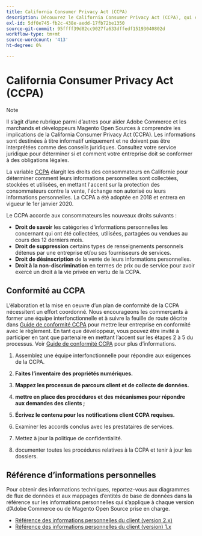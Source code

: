 ```yaml
---
title: California Consumer Privacy Act (CCPA)
description: Découvrez le California Consumer Privacy Act (CCPA), qui étend les droits des consommateurs en Californie pour déterminer comment leurs informations personnelles sont collectées, stockées et utilisées.
exl-id: 5df0e745-fb2c-438e-aedd-17fb72be1350
source-git-commit: 95ffff39d82cc9027fa633dffedf15193040802d
workflow-type: tm+mt
source-wordcount: '413'
ht-degree: 0%

---
```


# California Consumer Privacy Act (CCPA)

>[!NOTE]
>
>Il s’agit d’une rubrique parmi d’autres pour aider Adobe Commerce et les marchands et développeurs Magento Open Sources à comprendre les implications de la California Consumer Privacy Act (CCPA). Les informations sont destinées à titre informatif uniquement et ne doivent pas être interprétées comme des conseils juridiques. Consultez votre service juridique pour déterminer si et comment votre entreprise doit se conformer à des obligations légales.

La variable [CCPA](https://oag.ca.gov/privacy/ccpa) élargit les droits des consommateurs en Californie pour déterminer comment leurs informations personnelles sont collectées, stockées et utilisées, en mettant l&#39;accent sur la protection des consommateurs contre la vente, l&#39;échange non autorisé ou leurs informations personnelles. La CCPA a été adoptée en 2018 et entrera en vigueur le 1er janvier 2020.

Le CCPA accorde aux consommateurs les nouveaux droits suivants :

- **Droit de savoir** les catégories d’informations personnelles les concernant qui ont été collectées, utilisées, partagées ou vendues au cours des 12 derniers mois.
- **Droit de suppression** certains types de renseignements personnels détenus par une entreprise et/ou ses fournisseurs de services.
- **Droit de désinscription** de la vente de leurs informations personnelles.
- **Droit à la non-discrimination** en termes de prix ou de service pour avoir exercé un droit à la vie privée en vertu de la CCPA.

## Conformité au CCPA

L’élaboration et la mise en oeuvre d’un plan de conformité de la CCPA nécessitent un effort coordonné. Nous encourageons les commerçants à former une équipe interfonctionnelle et à suivre la feuille de route décrite dans [Guide de conformité CCPA](https://experienceleague.adobe.com/docs/commerce-admin/start/compliance/privacy/compliance-ccpa.html) pour mettre leur entreprise en conformité avec le règlement. En tant que développeur, vous pouvez être invité à participer en tant que partenaire en mettant l’accent sur les étapes 2 à 5 du processus. Voir [Guide de conformité CCPA](https://experienceleague.adobe.com/docs/commerce-admin/start/compliance/privacy/compliance-ccpa.html) pour plus d’informations.

1. Assemblez une équipe interfonctionnelle pour répondre aux exigences de la CCPA.

1. **Faites l’inventaire des propriétés numériques.**

1. **Mappez les processus de parcours client et de collecte de données.**

1. **mettre en place des procédures et des mécanismes pour répondre aux demandes des clients ;**

1. **Écrivez le contenu pour les notifications client CCPA requises.**

1. Examiner les accords conclus avec les prestataires de services.

1. Mettez à jour la politique de confidentialité.

1. documenter toutes les procédures relatives à la CCPA et tenir à jour les dossiers.

## Référence d’informations personnelles

Pour obtenir des informations techniques, reportez-vous aux diagrammes de flux de données et aux mappages d’entités de base de données dans la référence sur les informations personnelles qui s’applique à chaque version d’Adobe Commerce ou de Magento Open Source prise en charge.

- [Référence des informations personnelles du client (version 2.x)](data-m2.md)
- [Référence des informations personnelles du client (version) 1.x](data-m1.md)
